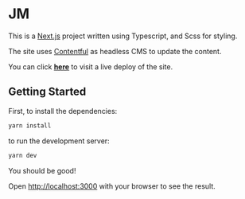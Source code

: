 # JM


This is a [Next.js](https://nextjs.org/) project written using Typescript, and Scss for styling.

The site uses [Contentful](https://www.contentful.com/) as headless CMS to update the content.

You can click [**here**](https://jm-tau.vercel.app/) to visit a live deploy of the site.

## Getting Started

First, to install the dependencies:

```bash
yarn install
```

to run the development server:

```bash
yarn dev
```

You should be good!

Open [http://localhost:3000](http://localhost:3000) with your browser to see the result.


